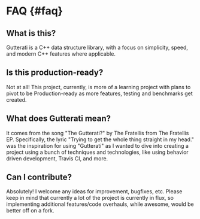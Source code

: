 # FAQ {#faq}

## What is this?
Gutterati is a C++ data structure library, with a focus on simplicity, speed, and modern C++ features where applicable. 

## Is this production-ready?
Not at all! This project, currently, is more of a learning project with plans to pivot to be Production-ready as more features, testing and benchmarks get created.

## What does Gutterati mean?
It comes from the song "The Gutterati?" by The Fratellis from The Fratellis EP. 
Specifically, the lyric "Trying to get the whole thing straight in my head." was the inspiration for using "Gutterati" as I wanted to dive into creating a project using a bunch of techniques and technologies, like using behavior driven development, Travis CI, and more.

## Can I contribute?
Absolutely! I welcome any ideas for improvement, bugfixes, etc. Please keep in mind that currently a lot of the project is currently in flux, so implementing additional features/code overhauls, while awesome, would be better off on a fork.
